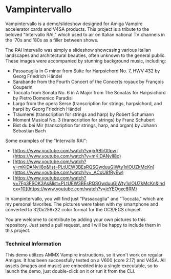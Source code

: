 # Vampintervallo
Vampintervallo is a demo/slideshow designed for Amiga Vampire accelerator cards and V4SA products. This project is a tribute to the beloved "Intervallo RAI," which used to air on Italian national TV channels in the '70s and '80s as a filler between shows.

The RAI Intervallo was simply a slideshow showcasing various Italian landscapes and architectural beauties, often unknown to the general public. These images were accompanied by stunning background music, including:

- Passacaglia in G minor from Suite for Harpsichord No. 7, HWV 432 by Georg Friedrich Händel
- Sarabande from the Fourth Concert of the Concerts royaux by François Couperin
- Toccata from Sonata No. 6 in A Major from The Sonatas for Harpsichord by Pietro Domenico Paradisi
- Largo from the opera Serse (transcription for strings, harpsichord, and harp) by Georg Friedrich Händel
- Träumerei (transcription for strings and harp) by Robert Schumann
- Moment Musical No. 3 (transcription for strings) by Franz Schubert
- Bist du bei Mir (transcription for strings, harp, and organ) by Johann Sebastian Bach


Some examples of the "Intervallo RAI":
  - [https://www.youtube.com/watch?v=jqABIr0tIpw](https://www.youtube.com/watch?v=mKiDANvIl8o)
  - [https://www.youtube.com/watch?v=mKiDANvIl8o&list=PLtUEW3BEsRQSGwduuGlWty1xlOUZkMcKn](https://www.youtube.com/watch?v=_ACoU8fRyEw)
  - [https://www.youtube.com/watch?v=7Fp3FSOK3As&list=PLtUEW3BEsRQSGwduuGlWty1xlOUZkMcKn&index=10](https://www.youtube.com/watch?v=jcYEOgxe8RM)

In Vampintervallo, you will find just "Passacaglia" and "Toccata," which are my personal favorites. The pictures were taken with my smartphone and converted to 320x256x32 color format for the OCS/ECS chipset.

You are welcome to contribute by adding your own pictures to this repository. Just send a pull request, and I will be happy to include them in this project.

### Technical Information
This demo utilizes AMMX Vampire instructions, so it won't work on regular Amigas. It has been successfully tested on a V600 (core 2.17) and V4SA. All assets (images and music) are embedded into a single executable, so to launch the demo, just double-click on it or run it from the CLI.
  
